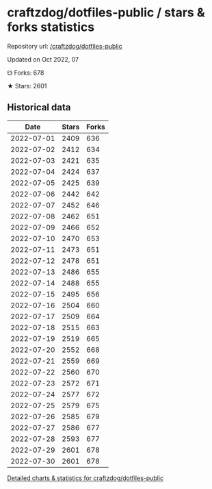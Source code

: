 # craftzdog/dotfiles-public / stars & forks statistics

Repository url: [/craftzdog/dotfiles-public](https://github.com/craftzdog/dotfiles-public)

Updated on Oct 2022, 07

☋ Forks: 678

★ Stars: 2601

## Historical data
| Date | Stars | Forks |
|------|-------|-------|
| 2022-07-01 | 2409 | 636 | 
| 2022-07-02 | 2412 | 634 | 
| 2022-07-03 | 2421 | 635 | 
| 2022-07-04 | 2424 | 637 | 
| 2022-07-05 | 2425 | 639 | 
| 2022-07-06 | 2442 | 642 | 
| 2022-07-07 | 2452 | 646 | 
| 2022-07-08 | 2462 | 651 | 
| 2022-07-09 | 2466 | 652 | 
| 2022-07-10 | 2470 | 653 | 
| 2022-07-11 | 2473 | 651 | 
| 2022-07-12 | 2478 | 651 | 
| 2022-07-13 | 2486 | 655 | 
| 2022-07-14 | 2488 | 655 | 
| 2022-07-15 | 2495 | 656 | 
| 2022-07-16 | 2504 | 660 | 
| 2022-07-17 | 2509 | 664 | 
| 2022-07-18 | 2515 | 663 | 
| 2022-07-19 | 2519 | 665 | 
| 2022-07-20 | 2552 | 668 | 
| 2022-07-21 | 2559 | 669 | 
| 2022-07-22 | 2560 | 670 | 
| 2022-07-23 | 2572 | 671 | 
| 2022-07-24 | 2577 | 672 | 
| 2022-07-25 | 2579 | 675 | 
| 2022-07-26 | 2585 | 679 | 
| 2022-07-27 | 2586 | 677 | 
| 2022-07-28 | 2593 | 677 | 
| 2022-07-29 | 2601 | 678 | 
| 2022-07-30 | 2601 | 678 | 


[Detailed charts & statistics for craftzdog/dotfiles-public](https://reviewgithub.com/rep/craftzdog/dotfiles-public)
